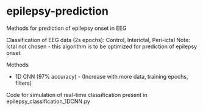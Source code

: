 # epilepsy-prediction
Methods for prediction of epilepsy onset in EEG

Classification of EEG data (2s epochs): Control, Interictal, Peri-ictal
Note: Ictal not chosen - this algorithm is to be optimized for prediction of epilepsy onset

Methods
- 1D CNN (97% accuracy) - (Increase with more data, training epochs, filters)

Code for simulation of real-time classification present in epilepsy_classification_1DCNN.py
